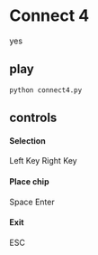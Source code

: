 # Connect 4

yes

## play
```
python connect4.py
```
## controls
#### Selection
Left Key
Right Key
#### Place chip
Space
Enter
#### Exit
ESC

